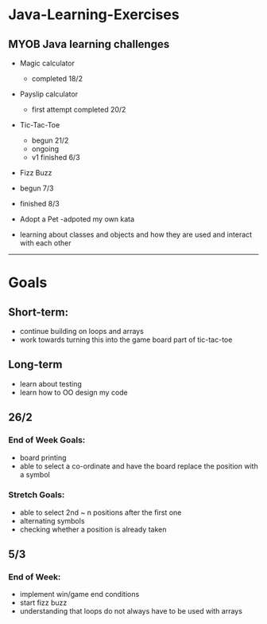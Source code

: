 # Java-Learning-Exercises

## MYOB Java learning challenges
- Magic calculator
  - completed 18/2
  
- Payslip calculator 
  - first attempt completed 20/2
  
- Tic-Tac-Toe
  - begun 21/2
  - ongoing
  - v1 finished 6/3
  
 - Fizz Buzz
  - begun 7/3
  - finished 8/3
  
 - Adopt a Pet
  -adpoted my own kata
  - learning about classes and objects and how they are used and interact with each other

------------------------------------------------------------------------------------------------------------------------------
# Goals


## Short-term:
- continue building on loops and arrays
- work towards turning this into the game board part of tic-tac-toe

## Long-term
- learn about testing
- learn how to OO design my code


## 26/2

### End of Week Goals: 
- board printing 
- able to select a co-ordinate and have the board replace the position with a symbol

### Stretch Goals: 
- able to select 2nd ~ n positions after the first one
- alternating symbols
- checking whether a position is already taken

## 5/3

### End of Week:
- implement win/game end conditions
- start fizz buzz
- understanding that loops do not always have to be used with arrays
